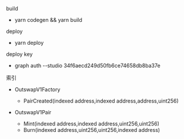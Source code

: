 build
- yarn codegen && yarn build

deploy
- yarn deploy

deploy key
- graph auth --studio 34f6aecd249d50fb6ce74658db8ba37e

索引

- OutswapV1Factory
  - PairCreated(indexed address,indexed address,address,uint256)

- OutswapV1Pair
  -  Mint(indexed address,indexed address,uint256,uint256) 
  -  Burn(indexed address,uint256,uint256,indexed address)